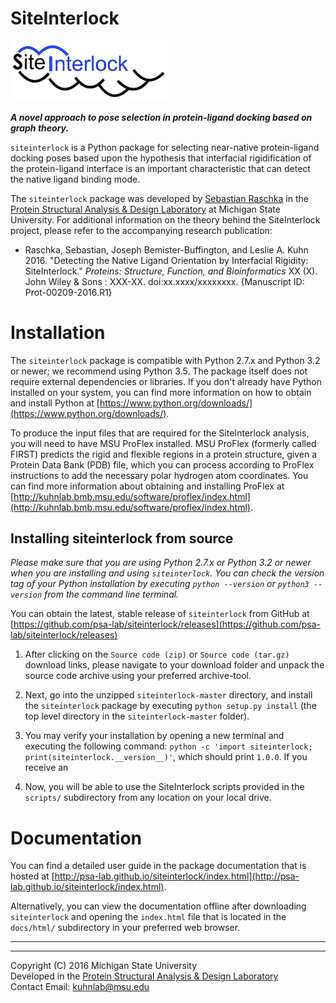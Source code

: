 # SiteInterlock

<div style="max-width:50%;">
<img src="docs/sources/images/logo_small.png" alt="SiteInterlock Logo">
</div>


***A novel approach to pose selection in protein-ligand docking based on graph theory.***

`siteinterlock` is a Python package for selecting near-native protein-ligand
docking poses based upon the hypothesis that interfacial rigidification
of the protein-ligand interface is an important characteristic that can detect
the native ligand binding mode.

The `siteinterlock` package was developed by [Sebastian Raschka](http://sebastianraschka.com) in the
[Protein Structural Analysis & Design Laboratory](http://www.kuhnlab.bmb.msu.edu)
at Michigan State University. For additional information on the theory
behind the SiteInterlock project, please refer to the accompanying research publication:

- Raschka, Sebastian, Joseph Bemister-Buffington, and Leslie A. Kuhn 2016.
"Detecting the Native Ligand Orientation by Interfacial Rigidity: SiteInterlock."
*Proteins: Structure, Function, and Bioinformatics*
XX (X). John Wiley & Sons : XXX-XX. doi:xx.xxxx/xxxxxxxx. {Manuscript ID: Prot-00209-2016.R1}



# Installation

The `siteinterlock` package is compatible with Python 2.7.x and Python 3.2 or newer;
we recommend using Python 3.5.
The package itself does not require external dependencies or libraries.
If you don't already have Python installed on your system, you can find more information on how to obtain
and install Python at [https://www.python.org/downloads/](https://www.python.org/downloads/).

To produce the input files that are required for the SiteInterlock analysis,
you will need to have MSU ProFlex installed.
MSU ProFlex (formerly called FIRST) predicts the rigid and flexible regions in a protein structure,
given a Protein Data Bank (PDB) file, which you can process according
to ProFlex instructions to add the necessary
polar hydrogen atom coordinates. You can find more information
about obtaining and installing ProFlex at
[http://kuhnlab.bmb.msu.edu/software/proflex/index.html](http://kuhnlab.bmb.msu.edu/software/proflex/index.html).


## Installing siteinterlock from source

*Please make sure that you are using Python 2.7.x or Python 3.2 or newer
when you are installing and using `siteinterlock`.
You can check the version tag of your Python installation
by executing `python --version` or `python3 --version`
from the command line terminal.*

You can obtain the latest, stable release of `siteinterlock` from GitHub at [https://github.com/psa-lab/siteinterlock/releases](https://github.com/psa-lab/siteinterlock/releases)


1. After clicking on the `Source code (zip)` or `Source code (tar.gz)` download links,
please navigate to your download folder and unpack the source code
archive using your preferred archive-tool.  

2. Next, go into the unzipped `siteinterlock-master` directory,
and install the `siteinterlock`
package by executing `python setup.py install` (the top level directory in the `siteinterlock-master` folder).

3. You may verify your installation by opening a new
terminal and executing the following command:
`python -c 'import siteinterlock; print(siteinterlock.__version__)'`, which should print `1.0.0`. If you receive an

4. Now, you will be able to use the SiteInterlock scripts provided
in the `scripts/` subdirectory from any location on your local drive.

# Documentation

You can find a detailed user guide in the package documentation that
is hosted at
[http://psa-lab.github.io/siteinterlock/index.html](http://psa-lab.github.io/siteinterlock/index.html).

Alternatively, you can view the documentation offline after
downloading `siteinterlock` and opening the `index.html` file that is
located in the `docs/html/` subdirectory in your preferred web browser.

---

---

Copyright (C) 2016 Michigan State University  
Developed in the [Protein Structural Analysis & Design Laboratory](http://www.kuhnlab.bmb.msu.edu)  
Contact Email: kuhnlab@msu.edu
